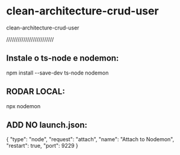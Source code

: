 # clean-architecture-crud-user
clean-architecture-crud-user

/////////////////////////

## Instale o ts-node e nodemon:
npm install --save-dev ts-node nodemon

## RODAR LOCAL:
npx nodemon

## ADD NO launch.json:
{
	"type": "node",
	"request": "attach",
	"name": "Attach to Nodemon",
	"restart": true,
	"port": 9229
}